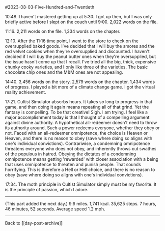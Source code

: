 #2023-08-03-FIve-Hundred-and-Twentieth

10:48.  I haven't mastered getting up at 5:30.  I got up then, but I was only briefly active before I slept on the couch until 9:00.  2,022 words on the file.

11:16.  2,211 words on the file.  1,334 words on the chapter.

12:10.  After the 11:16 time point, I went to the store to check on the oversupplied baked goods.  I've decided that I will buy the smores and the red velvet cookies when they're oversupplied and discounted.  I haven't decided if I will buy the peanut butter ones when they're oversupplied, but the issue hasn't come up that I recall.  I've tried all the big, thick, expensive chunky cooky varieties, and I only like three of the varieties.  The basic chocolate chip ones and the M&M ones are not appealing.

14:40.  3,456 words on the story.  2,579 words on the chapter.  1,434 words of progress.  I played a bit more of a climate change game.  I got the virtual reality achievement.

17:21.  Cultist Simulator absorbs hours.  It takes so long to progress in that game, and then doing it again means repeating all of that grind.  Yet the fantasy is compelling.  To be that creative!  Sigh.  I am trying.  I feel like a major accomplishment today is that I thought of a compelling argument against divine authority.  A hypothetical all-redeemer doesn't need to throw its authority around.  Such a power redeems everyone, whether they obey or not.  Faced with an all-redeemer omnipotence, the choice is Heaven or Heaven, and there is no reason to obey (save where doing so aligns with one's individual convictions).  Contrariwise, a condemning omnipotence threatens everyone who does not obey, and inherently throws out swathes of the populous in hatred.  Obeying the dictates of a condemning omnipotence means getting 'rewarded' with closer association with a being that uses omnipotence to threaten and punish people.  That sounds horrifying.  This is therefore a Hell or Hell choice, and there is no reason to obey (save where doing so aligns with one's individual convictions).

17:34.  The moth principle in Cultist Simulator simply must be my favorite.  It is the principle of passion, which I adore.

---
(This part added the next day.)  9.9 miles.  1,741 kcal.  35,625 steps.  7 hours, 46 minutes, 52 seconds.  Average speed 1.2 mph.

---
Back to [[day-post-archive]]